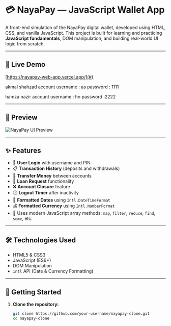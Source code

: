# 💳 NayaPay — JavaScript Wallet App

A front-end simulation of the NayaPay digital wallet, developed using HTML, CSS, and vanilla JavaScript. This project is built for learning and practicing **JavaScript fundamentals**, DOM manipulation, and building real-world UI logic from scratch.

---

## 🚀 Live Demo

[https://nayapay-web-app.vercel.app/](#)

akmal shahzad account
username : as
password : 1111

hamza nazir account
username : hn
password :2222

---

## 📸 Preview

![NayaPay UI Preview](./imge.png)

---

## ✨ Features

- 🔐 **User Login** with username and PIN
- 📋 **Transaction History** (deposits and withdrawals)
- 💸 **Transfer Money** between accounts
- 🧾 **Loan Request** functionality
- ❌ **Account Closure** feature
- 🕓 **Logout Timer** after inactivity
- 📆 **Formatted Dates** using `Intl.DateTimeFormat`
- 💰 **Formatted Currency** using `Intl.NumberFormat`
- 🧠 Uses modern JavaScript array methods: `map`, `filter`, `reduce`, `find`, `some`, etc.

---

## 🛠️ Technologies Used

- HTML5 & CSS3
- JavaScript (ES6+)
- DOM Manipulation
- `Intl` API (Date & Currency Formatting)

---

## 🚀 Getting Started

1. **Clone the repository:**

   ```bash
   git clone https://github.com/your-username/nayapay-clone.git
   cd nayapay-clone
   ```

